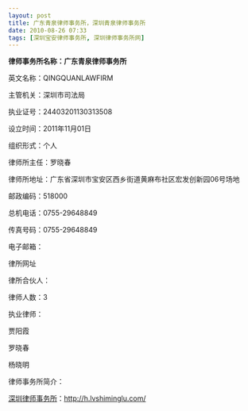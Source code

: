 ```yaml
---
layout: post
title: 广东青泉律师事务所，深圳青泉律师事务所
date: 2010-08-26 07:33
tags: [深圳宝安律师事务所, 深圳律师事务所网]
---
```

<strong>律师事务所名称：广东青泉律师事务所</strong>

英文名称：QINGQUANLAWFIRM

主管机关：深圳市司法局

执业证号：24403201130313508

设立时间：2011年11月01日

组织形式：个人

律师所主任：罗晓春

律师所地址：广东省深圳市宝安区西乡街道黄麻布社区宏发创新园06号场地

邮政编码：518000

总机电话：0755-29648849

传真号码：0755-29648849

电子邮箱：

律所网址

律所合伙人：

律师人数：3

执业律师：

贾阳霞

罗晓春

杨晓明

律师事务所简介：


<a href="http://h.lvshiminglu.com/">深圳律师事务所</a>：<a href="http://h.lvshiminglu.com/">http://h.lvshiminglu.com/</a>

